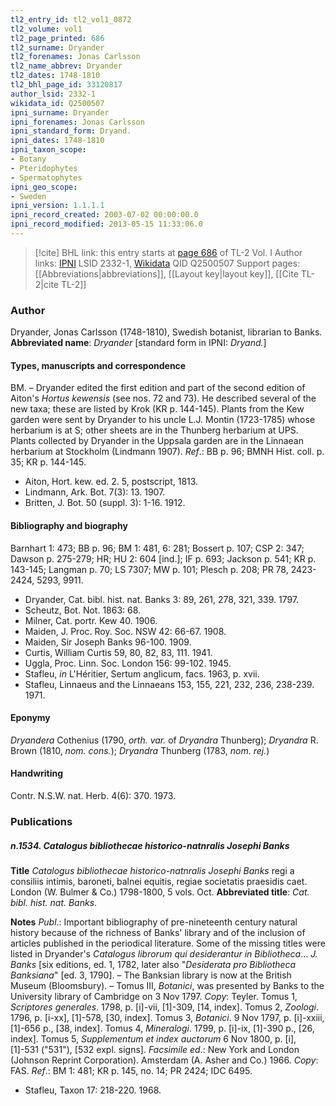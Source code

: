 ```yaml
---
tl2_entry_id: tl2_vol1_0872
tl2_volume: vol1
tl2_page_printed: 686
tl2_surname: Dryander
tl2_forenames: Jonas Carlsson
tl2_name_abbrev: Dryander
tl2_dates: 1748-1810
tl2_bhl_page_id: 33120817
author_lsid: 2332-1
wikidata_id: Q2500507
ipni_surname: Dryander
ipni_forenames: Jonas Carlsson
ipni_standard_form: Dryand.
ipni_dates: 1748-1810
ipni_taxon_scope: 
- Botany
- Pteridophytes
- Spermatophytes
ipni_geo_scope: 
- Sweden
ipni_version: 1.1.1.1
ipni_record_created: 2003-07-02 00:00:00.0
ipni_record_modified: 2013-05-15 11:33:06.0
---
```


> [!cite] BHL link: this entry starts at [page 686](https://www.biodiversitylibrary.org/page/33120817) of TL-2 Vol. I
> Author links: [IPNI](https://www.ipni.org/a/2332-1) LSID 2332-1, [Wikidata](https://www.wikidata.org/wiki/Q2500507) QID Q2500507
> Support pages: [[Abbreviations|abbreviations]], [[Layout key|layout key]], [[Cite TL-2|cite TL-2]]

### Author

Dryander, Jonas Carlsson (1748-1810), Swedish botanist, librarian to Banks. 
**Abbreviated name**: *Dryander* \[standard form in IPNI: *Dryand.*\]

#### Types, manuscripts and correspondence

BM. – Dryander edited the first edition and part of the second edition of Aiton's *Hortus kewensis* (see nos. 72 and 73). He described several of the new taxa; these are listed by Krok (KR p. 144-145). Plants from the Kew garden were sent by Dryander to his uncle L.J. Montin (1723-1785) whose herbarium is at S; other sheets are in the Thunberg herbarium at UPS. Plants collected by Dryander in the Uppsala garden are in the Linnaean herbarium at Stockholm (Lindmann 1907).
*Ref*.: BB p. 96; BMNH Hist. coll. p. 35; KR p. 144-145.
- Aiton, Hort. kew. ed. 2. 5, postscript, 1813.
- Lindmann, Ark. Bot. 7(3): 13. 1907.
- Britten, J. Bot. 50 (suppl. 3): 1-16. 1912.

#### Bibliography and biography

Barnhart 1: 473; BB p. 96; BM 1: 481, 6: 281; Bossert p. 107; CSP 2: 347; Dawson p. 275-279; HR; HU 2: 604 \[ind.\]; IF p. 693; Jackson p. 541; KR p. 143-145; Langman p. 70; LS 7307; MW p. 101; Plesch p. 208; PR 78, 2423-2424, 5293, 9911.
- Dryander, Cat. bibl. hist. nat. Banks 3: 89, 261, 278, 321, 339. 1797.
- Scheutz, Bot. Not. 1863: 68.
- Milner, Cat. portr. Kew 40. 1906.
- Maiden, J. Proc. Roy. Soc. NSW 42: 66-67. 1908.
- Maiden, Sir Joseph Banks 96-100. 1909.
- Curtis, William Curtis 59, 80, 82, 83, 111. 1941.
- Uggla, Proc. Linn. Soc. London 156: 99-102. 1945.
- Stafleu, *in* L'Héritier, Sertum anglicum, facs. 1963, p. xvii.
- Stafleu, Linnaeus and the Linnaeans 153, 155, 221, 232, 236, 238-239. 1971.

#### Eponymy

*Dryandera* Cothenius (1790, *orth. var.* of *Dryandra* Thunberg); *Dryandra* R. Brown (1810, *nom. cons.*); *Dryandra* Thunberg (1783, *nom. rej.*)

#### Handwriting

Contr. N.S.W. nat. Herb. 4(6): 370. 1973.

### Publications

##### n.1534. Catalogus bibliothecae historico-natnralis Josephi Banks

**Title**
*Catalogus bibliothecae historico-natnralis Josephi Banks* regi a consiliis intimis, baroneti, balnei equitis, regiae societatis praesidis caet. London (W. Bulmer & Co.) 1798-1800, 5 vols. Oct.
**Abbreviated title**: *Cat. bibl. hist. nat. Banks*.

**Notes**
*Publ*.: Important bibliography of pre-nineteenth century natural history because of the richness of Banks' library and of the inclusion of articles published in the periodical literature. Some of the missing titles were listed in Dryander's *Catalogus librorum qui desiderantur in Bibliotheca*... *J. Banks* \[six editions, ed. 1, 1782, later also "*Desiderata pro Bibliotheca Banksiana*" \[ed. 3, 1790\]. – The Banksian library is now at the British Museum (Bloomsbury). – Tomus III, *Botanici*, was presented by Banks to the University library of Cambridge on 3 Nov 1797. *Copy*: Teyler.
Tomus 1, *Scriptores generales*. 1798, p. \[i\]-vii, \[1\]-309, \[14, index\]. Tomus 2, *Zoologi*. 1796, p. \[i-xx\], \[1\]-578, \[30, index\].
Tomus 3, *Botanici*. 9 Nov 1797, p. \[i\]-xxiii, \[1\]-656 p., \[38, index\]. Tomus 4, *Mineralogi*. 1799, p. \[i\]-ix, \[1\]-390 p., \[26, index\].
Tomus 5, *Supplementum et index auctorum* 6 Nov 1800, p. \[i\], \[1\]-531 ("531"), \[532 expl. signs\].
*Facsimile ed*.: New York and London (Johnson Reprint Corporation). Amsterdam (A. Asher and Co.) 1966. *Copy*: FAS.
*Ref*.: BM 1: 481; KR p. 145, no. 14; PR 2424; IDC 6495.
- Stafleu, Taxon 17: 218-220. 1968.

